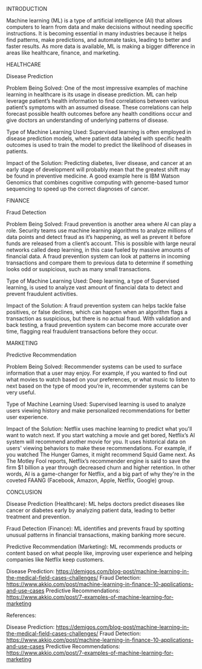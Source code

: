 INTRODUCTION

Machine learning (ML) is a type of artificial intelligence (AI) that allows 
computers to learn from data and make decisions without needing 
specific instructions. It is becoming essential in many industries 
because it helps find patterns, make predictions, and automate tasks, 
leading to better and faster results. As more data is available, ML is 
making a bigger difference in areas like healthcare, finance, and 
marketing.

HEALTHCARE

Disease Prediction

Problem Being Solved: One of the most impressive examples of 
machine learning in healthcare is its usage in disease prediction. ML 
can help leverage patient’s health information to find correlations 
between various patient’s symptoms with an assumed disease. These 
correlations can help forecast possible health outcomes before any 
health conditions occur and give doctors an understanding of 
underlying patterns of disease.

Type of Machine Learning Used: Supervised learning is often 
employed in disease prediction models, where patient data labeled 
with specific health outcomes is used to train the model to predict the 
likelihood of diseases in patients.

Impact of the Solution: Predicting diabetes, liver disease, and cancer 
at an early stage of development will probably mean that the greatest 
shift may be found in preventive medicine. A good example here 
is IBM Watson Genomics that combines cognitive computing with 
genome-based tumor sequencing to speed up the correct diagnoses 
of cancer.

FINANCE

Fraud Detection

Problem Being Solved: Fraud prevention is another area where AI 
can play a role. Security teams use machine learning algorithms to 
analyze millions of data points and detect fraud as it’s happening, as 
well as prevent it before funds are released from a client’s account. 
This is possible with large neural networks called deep learning, in this 
case fueled by massive amounts of financial data. A fraud prevention 
system can look at patterns in incoming transactions and compare 
them to previous data to determine if something looks odd or 
suspicious, such as many small transactions.

Type of Machine Learning Used: Deep learning, a type of 
Supervised learning, is used to analyze vast amount of financial data 
to detect and prevent fraudulent activities.

Impact of the Solution: A fraud prevention system can helps tackle 
false positives, or false declines, which can happen when an algorithm 
flags a transaction as suspicious, but there is no actual fraud. With 
validation and back testing, a fraud prevention system can become 
more accurate over time, flagging real fraudulent transactions before 
they occur.

MARKETING

Predictive Recommendation

Problem Being Solved: Recommender systems can be used to 
surface information that a user may enjoy. For example, if you wanted 
to find out what movies to watch based on your preferences, or what 
music to listen to next based on the type of mood you’re in, 
recommender systems can be very useful.

Type of Machine Learning Used: Supervised learning is used to 
analyze users viewing history and make personalized 
recommendations for better user experience.

Impact of the Solution: Netflix uses machine learning to predict 
what you'll want to watch next. If you start watching a movie and get 
bored, Netflix’s AI system will recommend another movie for you. It 
uses historical data on users' viewing behaviors to make these 
recommendations. For example, if you watched The Hunger Games, it 
might recommend Squid Game next. As The Motley Fool reports, 
Netflix’s recommender engine is said to save the firm $1 billion a year 
through decreased churn and higher retention. In other words, AI is a 
game-changer for Netflix, and a big part of why they're in the coveted 
FAANG (Facebook, Amazon, Apple, Netflix, Google) group.

CONCLUSION

Disease Prediction (Healthcare): ML helps doctors predict diseases 
like cancer or diabetes early by analyzing patient data, leading to 
better treatment and prevention.

Fraud Detection (Finance): ML identifies and prevents fraud by 
spotting unusual patterns in financial transactions, making banking 
more secure.

Predictive Recommendation (Marketing): ML recommends 
products or content based on what people like, improving user 
experience and helping companies like Netflix keep customers.

Disease Prediction: https://demigos.com/blog-post/machine-learning-in-the-medical-field-cases-challenges/
Fraud Detection: https://www.akkio.com/post/machine-learning-in-finance-10-applications-and-use-cases
Predictive Recommendations: https://www.akkio.com/post/7-examples-of-machine-learning-for-marketing

References:

Disease Prediction: https://demigos.com/blog-post/machine-learning-in-the-medical-field-cases-challenges/
Fraud Detection: https://www.akkio.com/post/machine-learning-in-finance-10-applications-and-use-cases
Predictive Recommendations: https://www.akkio.com/post/7-examples-of-machine-learning-for-marketing




